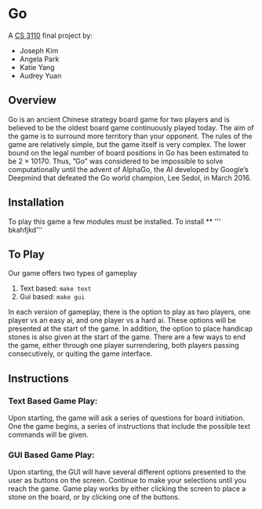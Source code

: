 # Go

A [CS 3110](http://www.cs.cornell.edu/courses/cs3110/2018sp/) final project by:
* Joseph Kim 
* Angela Park
* Katie Yang
* Audrey Yuan 

## Overview
Go is an ancient Chinese strategy board game for two players and is believed to be the oldest board game continuously played today. The aim of the game is to surround more territory than your opponent. The rules of the game are relatively simple, but the game itself is very complex. The lower bound on the legal number of board positions in Go has been estimated to be 2 × 10170. Thus, ”Go” was considered to be impossible to solve computationally until the advent of AlphaGo, the AI developed by Google’s Deepmind that defeated the Go world champion, Lee Sedol, in March 2016. 

## Installation
To play this game a few modules must be installed.  To install ** 
'''
bkahfjkd'''


## To Play 
Our game offers two types of gameplay
1. Text based: `make text`
2. Gui based: `make gui` 
  
In each version of gameplay, there is the option to play as two players, one player vs an easy ai, and one player vs a hard ai.  These options will be presented at the start of the game.  In addition, the option to place handicap stones is also given at the start of the game.  There are a few ways to end the game, either through one player surrendering, both players passing consecutively, or quiting the game interface. 


## Instructions
### Text Based Game Play:
Upon starting, the game will ask a series of questions for board initiation.  One the game begins, a series of instructions that include the possible text commands will be given.
### GUI Based Game Play:
Upon starting, the GUI will have several different options presented to the user as buttons on the screen.  Continue to make your selections until you reach the game.  Game play works by either clicking the screen to place a stone on the board, or by clicking one of the buttons. 










